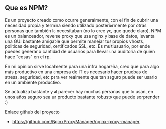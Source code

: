## Que es NPM?
Es un proyecto creado como ocurre generalmente, con el fin de cubrir una necesidad propia y termina siendo utilizado posteriormente por otras personas que también lo necesitaban (no lo cree yo, que quede claro). NPM es un balanceador, reverse proxy que usa nginx y base de datos, levanta una GUI bastante amigable que permite manejar tus propios vhosts, politicas de seguridad, certificados SSL, etc.
Es multiusuario, por ende puedes generar x cantidad de usuarios para llevar una auditoria de quien hace 
"cosas" en el rp.

En mi opinion sirve localmente para una infra hogareña, creo que para algo más productivo en una empresa de IT es necesario hacer pruebas de stress, seguridad, etc para ver realmente que tan seguro puede ser  usarlo en un ambiente productivo. 

Se actualiza bastante y al parecer hay muchas personas que lo usan, en unos años seguro sea un producto bastante robusto que puede sorprender :)

Enlace github del proyecto
* https://github.com/NginxProxyManager/nginx-proxy-manager
